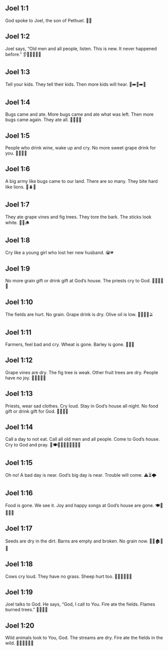 ## Joel 1:1
God spoke to Joel, the son of Pethuel. 📜🙏
## Joel 1:2
Joel says, “Old men and all people, listen. This is new. It never happened before.” 👂👴👨‍👩‍👧‍👦
## Joel 1:3
Tell your kids. They tell their kids. Then more kids will hear. 🧒➡️🧒➡️🧒
## Joel 1:4
Bugs came and ate. More bugs came and ate what was left. Then more bugs came again. They ate all. 🐛🐛🌿🍂
## Joel 1:5
People who drink wine, wake up and cry. No more sweet grape drink for you. 🍇🥤🚫😭
## Joel 1:6
A big army like bugs came to our land. There are so many. They bite hard like lions. 🐛🪲🦁
## Joel 1:7
They ate grape vines and fig trees. They tore the bark. The sticks look white. 🍇🌳🪵
## Joel 1:8
Cry like a young girl who lost her new husband. 😭💔
## Joel 1:9
No more grain gift or drink gift at God’s house. The priests cry to God. 🍞🥤🚫⛪😭
## Joel 1:10
The fields are hurt. No grain. Grape drink is dry. Olive oil is low. 🌾😞🍇🥤🫒
## Joel 1:11
Farmers, feel bad and cry. Wheat is gone. Barley is gone. 🚜😢🌾
## Joel 1:12
Grape vines are dry. The fig tree is weak. Other fruit trees are dry. People have no joy. 🍇🥀🌳🥀😔
## Joel 1:13
Priests, wear sad clothes. Cry loud. Stay in God’s house all night. No food gift or drink gift for God. 🙏😭🌙⛪
## Joel 1:14
Call a day to not eat. Call all old men and all people. Come to God’s house. Cry to God and pray. 📣🍽️🚫👴👨‍👩‍👧‍👦⛪🙏
## Joel 1:15
Oh no! A bad day is near. God’s big day is near. Trouble will come. ⚠️⏳🌩️
## Joel 1:16
Food is gone. We see it. Joy and happy songs at God’s house are gone. 🍽️🚫👀😢⛪
## Joel 1:17
Seeds are dry in the dirt. Barns are empty and broken. No grain now. 🌱🥀🏚️🚫🌾
## Joel 1:18
Cows cry loud. They have no grass. Sheep hurt too. 🐄😭🌱🚫🐑😢
## Joel 1:19
Joel talks to God. He says, “God, I call to You. Fire ate the fields. Flames burned trees.” 🙏🔥🌾🌳
## Joel 1:20
Wild animals look to You, God. The streams are dry. Fire ate the fields in the wild. 🦌😟💧🚫🔥🌿
